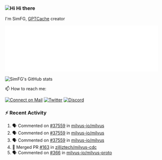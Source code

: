 ### <img src='https://qpluspicture.oss-cn-beijing.aliyuncs.com/6LjjQA/Hi.gif' alt='Hi' width="24"/> Hi there

I'm SimFG, [GPTCache](https://github.com/zilliztech/GPTCache) creator

![Metrics 👋](/metrics.plugin.followup.user.svg)

![SimFG's GitHub stats](https://github-readme-stats.vercel.app/api?username=SimFG&show_icons=true&theme=radical&count_private=true)

📫 How to reach me:

[![Connect on Mail](https://img.shields.io/badge/Ask%20me-anything-1abc9c.svg)](mailto:1142838399@qq.com)
[![Twitter](https://img.shields.io/twitter/follow/FogSim?style=social)](https://twitter.com/FogSim)
[![Discord](https://img.shields.io/discord/1092648432495251507?label=Discord&logo=discord)](https://discord.gg/Q8C6WEjSWV)

### :zap: Recent Activity

<!--START_SECTION:activity-->
1. 🗣 Commented on [#37559](https://github.com/milvus-io/milvus/issues/37559) in [milvus-io/milvus](https://github.com/milvus-io/milvus)
2. 🗣 Commented on [#37559](https://github.com/milvus-io/milvus/issues/37559) in [milvus-io/milvus](https://github.com/milvus-io/milvus)
3. 🗣 Commented on [#37559](https://github.com/milvus-io/milvus/issues/37559) in [milvus-io/milvus](https://github.com/milvus-io/milvus)
4. 🎉 Merged PR [#163](https://github.com/zilliztech/milvus-cdc/pull/163) in [zilliztech/milvus-cdc](https://github.com/zilliztech/milvus-cdc)
5. 🗣 Commented on [#366](https://github.com/milvus-io/milvus-proto/issues/366) in [milvus-io/milvus-proto](https://github.com/milvus-io/milvus-proto)
<!--END_SECTION:activity-->

